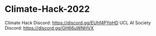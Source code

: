 # Climate-Hack-2022

Climate Hack Discord: https://discord.gg/EUhf4PYpHD
UCL AI Society Discord: https://discord.gg/GH66uWNHVX

